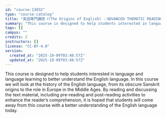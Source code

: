 ```yaml
---
id: "course:13032"
type: "course-catalog"
title: "英語専門講読 Ⅰ(The Origins of English) ／ADVANCED THEMATIC READING Ⅰ"
summary: "This course is designed to help students interested in language and language learning to better understand the English l…"
tags: []
campus: ""
credits: 2
instructors: []
license: "CC-BY-4.0"
version:
  created_at: "2025-10-09T03:48:57Z"
  updated_at: "2025-10-09T03:48:57Z"
---
```

This course is designed to help students interested in language and language learning to better understand the English language. In this course we will look at the history of the English language, from its obscure Sanskrit origins to the role in Europe in the Middle Ages. By reading and discussing the text material, including pre-reading and post-reading activities to enhance the reader’s comprehension, it is hoped that students will come away from this course with a better understanding of the English language today.
